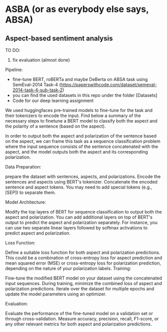 # ASBA (or as everybody else says, ABSA)
## Aspect-based sentiment analysis

TO DO:
1) fix evaluation (almost done)

Pipeline:
- fine-tune BERT, roBERTa and maybe DeBerta on ABSA task using SemEval-2014 Task-4 (https://paperswithcode.com/dataset/semeval-2014-task-4-sub-task-2)
- you can find the used datasets in this repo under the folder [Datasets]
- Code for our deep learning assignment

We used huggingfaces pre-trained models to fine-tune for the task and their tokenizers to encode the input. Find below a summary of the necessary steps to finetune a BERT model to classify both the aspect and the polarity of a sentence (based on the aspect).

In order to output both the aspect and polarization of the sentence based on the aspect, we can frame this task as a sequence classification problem where the input sequence consists of the sentence concatenated with the aspect, and the model outputs both the aspect and its corresponding polarization.

Data Preparation:

prepare the dataset with sentences, aspects, and polarizations. Encode the sentences and aspects using BERT's tokenizer.
Concatenate the encoded sentence and aspect tokens. You may need to add special tokens (e.g., [SEP]) to separate them.

Model Architecture:

Modify the top layers of BERT for sequence classification to output both the aspect and polarization.
You can add additional layers on top of BERT's output to predict the aspect and polarization separately.
For instance, you can use two separate linear layers followed by softmax activations to predict aspect and polarization.

Loss Function:

Define a suitable loss function for both aspect and polarization predictions. This could be a combination of cross-entropy loss for aspect prediction and mean squared error (MSE) or cross-entropy loss for polarization prediction, depending on the nature of your polarization labels.
Training:

Fine-tune the modified BERT model on your dataset using the concatenated input sequences.
During training, minimize the combined loss of aspect and polarization predictions.
Iterate over the dataset for multiple epochs and update the model parameters using an optimizer.

Evaluation:

Evaluate the performance of the fine-tuned model on a validation set or through cross-validation.
Measure accuracy, precision, recall, F1-score, or any other relevant metrics for both aspect and polarization predictions.

